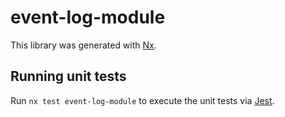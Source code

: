 # event-log-module

This library was generated with [Nx](https://nx.dev).

## Running unit tests

Run `nx test event-log-module` to execute the unit tests via [Jest](https://jestjs.io).
